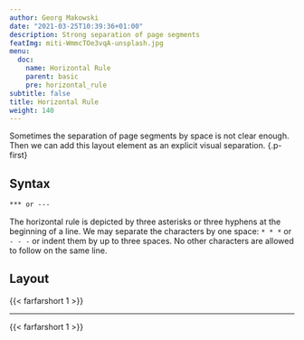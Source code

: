 ```yaml
---
author: Georg Makowski
date: "2021-03-25T10:39:36+01:00"
description: Strong separation of page segments
featImg: miti-WmmcTOe3vqA-unsplash.jpg
menu:
  doc:
    name: Horizontal Rule
    parent: basic
    pre: horizontal_rule
subtitle: false
title: Horizontal Rule
weight: 140
---
```


Sometimes the separation of page segments by space is not clear enough. Then we can add this layout element as an explicit visual separation.
{.p-first} <!--more-->

## Syntax

```md {.left}
*** or ---
```

The horizontal rule is depicted by three asterisks or three hyphens at the beginning of a line. We may separate the characters by one space: `* * *` or `- - -` or indent them by up to three spaces. No other characters are allowed to follow on the same line.

## Layout

{{< farfarshort 1 >}}  

- - -

{{< farfarshort 1 >}}

